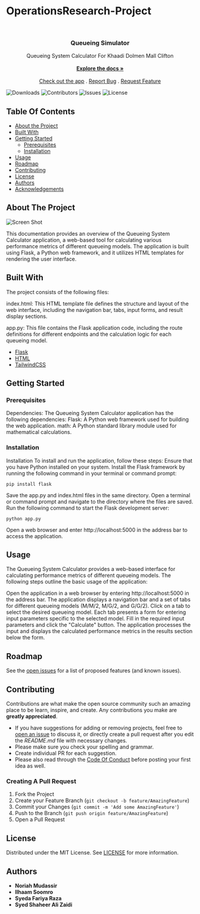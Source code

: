 # OperationsResearch-Project

<br/>
<p align="center">
  <a href="https://github.com/NoriahM/OperationsResearch-Project">
  </a>

  <h3 align="center">Queueing Simulator </h3>

  <p align="center">
    Queueing System Calculator For Khaadi Dolmen Mall Clifton
    <br/>
    <br/>
    <a href="https://github.com/NoriahM/OperationsResearch-Project"><strong>Explore the docs »</strong></a>
    <br/>
    <br/>
    <a href="http://noriahm.pythonanywhere.com">Check out the app</a>
    .
    <a href="https://github.com/NoriahM/OperationsResearch-Project/issues">Report Bug</a>
    .
    <a href="https://github.com/NoriahM/OperationsResearch-Project/issues">Request Feature</a>
  </p>
</p>

![Downloads](https://img.shields.io/github/downloads/NoriahM/OperationsResearch-Project/total) ![Contributors](https://img.shields.io/github/contributors/NoriahM/OperationsResearch-Project?color=dark-green) ![Issues](https://img.shields.io/github/issues/NoriahM/OperationsResearch-Project) ![License](https://img.shields.io/github/license/NoriahM/OperationsResearch-Project) 

## Table Of Contents

* [About the Project](#about-the-project)
* [Built With](#built-with)
* [Getting Started](#getting-started)
  * [Prerequisites](#prerequisites)
  * [Installation](#installation)
* [Usage](#usage)
* [Roadmap](#roadmap)
* [Contributing](#contributing)
* [License](#license)
* [Authors](#authors)
* [Acknowledgements](#acknowledgements)

## About The Project

![Screen Shot](https://cdn.discordapp.com/attachments/954012426280509440/1121098477993218219/image.png)

This documentation provides an overview of the Queueing System Calculator application, a web-based tool for calculating various performance metrics of different queueing models. The application is built using Flask, a Python web framework, and it utilizes HTML templates for rendering the user interface.


## Built With

The project consists of the following files:

index.html: This HTML template file defines the structure and layout of the web interface, including the navigation bar, tabs, input forms, and result display sections.

app.py: This file contains the Flask application code, including the route definitions for different endpoints and the calculation logic for each queueing model.



* [Flask](https://flask.palletsprojects.com/en/2.3.x/)
* [HTML](https://html.com/)
* [TailwindCSS](https://tailwindcss.com/)


## Getting Started






### Prerequisites

Dependencies:
The Queueing System Calculator application has the following dependencies:
Flask: A Python web framework used for building the web application.
math: A Python standard library module used for mathematical calculations.

### Installation

Installation
To install and run the application, follow these steps:
Ensure that you have Python installed on your system.
Install the Flask framework by running the following command in your terminal or command prompt:

<code>pip install flask</code>

Save the app.py and index.html files in the same directory.
Open a terminal or command prompt and navigate to the directory where the files are saved.
Run the following command to start the Flask development server:

<code>python app.py</code>

Open a web browser and enter http://localhost:5000 in the address bar to access the application.


## Usage

The Queueing System Calculator provides a web-based interface for calculating performance metrics of different queueing models. The following steps outline the basic usage of the application:

Open the application in a web browser by entering http://localhost:5000 in the address bar.
The application displays a navigation bar and a set of tabs for different queueing models (M/M/2, M/G/2, and G/G/2).
Click on a tab to select the desired queueing model.
Each tab presents a form for entering input parameters specific to the selected model.
Fill in the required input parameters and click the "Calculate" button.
The application processes the input and displays the calculated performance metrics in the results section below the form.



## Roadmap

See the [open issues](https://github.com/NoriahM/OperationsResearch-Project/issues) for a list of proposed features (and known issues).

## Contributing

Contributions are what make the open source community such an amazing place to be learn, inspire, and create. Any contributions you make are **greatly appreciated**.
* If you have suggestions for adding or removing projects, feel free to [open an issue](https://github.com/NoriahM/OperationsResearch-Project/issues/new) to discuss it, or directly create a pull request after you edit the *README.md* file with necessary changes.
* Please make sure you check your spelling and grammar.
* Create individual PR for each suggestion.
* Please also read through the [Code Of Conduct](https://github.com/NoriahM/OperationsResearch-Project/blob/main/CODE_OF_CONDUCT.md) before posting your first idea as well.

### Creating A Pull Request

1. Fork the Project
2. Create your Feature Branch (`git checkout -b feature/AmazingFeature`)
3. Commit your Changes (`git commit -m 'Add some AmazingFeature'`)
4. Push to the Branch (`git push origin feature/AmazingFeature`)
5. Open a Pull Request

## License

Distributed under the MIT License. See [LICENSE](https://github.com/NoriahM/OperationsResearch-Project/blob/main/LICENSE.md) for more information.

## Authors

* **Noriah Mudassir** 
* **Ilhaam Soomro** 
* **Syeda Fariya Raza** 
* **Syed Shaheer Ali Zaidi** 


